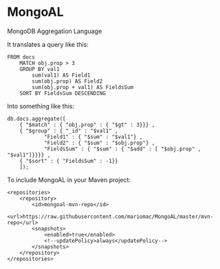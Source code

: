 MongoAL
=======

MongoDB Aggregation Language

It translates a query like this:

	FROM docs
		MATCH obj.prop > 3
		GROUP BY val1
			sum(val1) AS Field1
			sum(obj.prop) AS Field2
			sum(obj.prop + val1) AS FieldsSum
		SORT BY FieldsSum DESCENDING
        
Into something like this:

	db.docs.aggregate([
		{ "$match" : { "obj.prop" : { "$gt" : 3}}} , 
		{ "$group" : { "_id" : "$val1" ,
				"Field1" : { "$sum" : "$val1"} ,
				"Field2" : { "$sum" : "$obj.prop"} ,
				"FieldsSum" : { "$sum" : { "$add" : [ "$obj.prop" , "$val1"]}}}} ,
		{ "$sort" : { "FieldsSum" : -1}}
		]);

To include MongoAL in your Maven project:

	<repositories>
	    <repository>
	        <id>mongoal-mvn-repo</id>
	        <url>https://raw.githubusercontent.com/mariomac/MongoAL/master/mvn-repo</url>
	        <snapshots>
	            <enabled>true</enabled>
	            <!--updatePolicy>always</updatePolicy-->
	        </snapshots>
	    </repository>
	</repositories>
